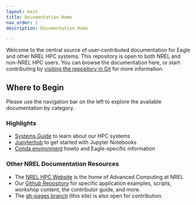 ```yaml
---
layout: main
title: Documentation Home
nav_order: 1
description: Documentation Home

---
```


Welcome to the central source of user-contributed documentation for Eagle and other NREL HPC systems. This repository is open to both NREL and non-NREL HPC users. You can browse the documentation here, or start contributing by [visiting the repository in Git](https://github.com/NREL/HPC) for more information.

## Where to Begin

Please use the navigation bar on the left to explore the available documentation by category.

### Highlights 
* [Systems Guide](./Systems/index.md) to learn about our HPC systems
* [Jupyterhub](./Development/Jupyter/index.md) to get started with Jupyter Notebooks 
* [Conda environment](./Environment/Customization/conda.md) howto and Eagle-specific information

### Other NREL Documentation Resources

* The [NREL HPC Website](https://hpc.nrel.gov) is the home of Advanced Computing at NREL
* Our [Github Repository](https://github.com/NREL/HPC) for specific application examples, scripts, workshop content, the contributor guide, and more. 
* The [gh-pages branch](https://github.com/NREL/HPC/tree/gh-pages) (this site) is also open for contribution.
